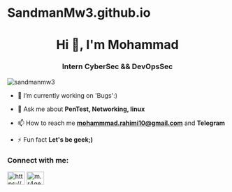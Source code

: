 # SandmanMw3.github.io
<h1 align="center">Hi 👋, I'm Mohammad</h1>
<h3 align="center">Intern CyberSec && DevOpsSec</h3>

<p align="left"> <img src="https://komarev.com/ghpvc/?username=sandmanmw3&label=Profile%20views&color=0e75b6&style=flat" alt="sandmanmw3" /> </p>

- 🔭 I’m currently working on 'Bugs':)

- 💬 Ask me about **PenTest, Networking, linux**

- 📫 How to reach me **mohammmad.rahimi10@gmail.com** and **Telegram**

- ⚡ Fun fact **Let's be geek;)**

<h3 align="left">Connect with me:</h3>
<p align="left">
<a href="https://linkedin.com/in/https://www.linkedin.com/in/mohammad-rahimi-b0b7a21ba/" target="blank"><img align="center" src="https://raw.githubusercontent.com/rahuldkjain/github-profile-readme-generator/master/src/images/icons/Social/linked-in-alt.svg" alt="https://www.linkedin.com/in/mohammad-rahimi-b0b7a21ba/" height="30" width="40" /></a>
<a href="https://instagram.com/m.r4anonymous" target="blank"><img align="center" src="https://raw.githubusercontent.com/rahuldkjain/github-profile-readme-generator/master/src/images/icons/Social/instagram.svg" alt="m.r4geeks" height="30" width="40" /></a>
</p>
